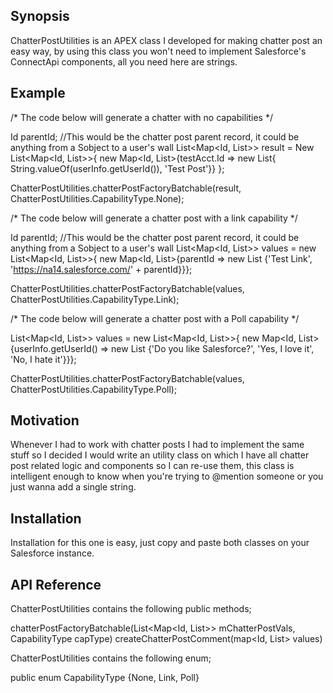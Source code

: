 ## Synopsis
ChatterPostUtilities is an APEX class I developed for making chatter post an easy way, by using this class you won't need to implement Salesforce's ConnectApi components, all you need here are strings.

## Example
/* The code below will generate a chatter with no capabilities */

Id parentId; //This would be the chatter post parent record, it could be anything from a Sobject to a user's wall
List<Map<Id, List<String>>> result = New List<Map<Id, List<String>>>{
            new Map<Id, List<String>>{testAcct.Id => new List<String>{
                String.valueOf(userInfo.getUserId()), 'Test Post'}}
        };
        
ChatterPostUtilities.chatterPostFactoryBatchable(result, ChatterPostUtilities.CapabilityType.None);

/* The code below will generate a chatter post with a link capability */

Id parentId; //This would be the chatter post parent record, it could be anything from a Sobject to a user's wall
List<Map<Id, List<String>>> values = new List<Map<Id, List<String>>>{
new Map<Id, List<String>>{parentId => new List<String> {'Test Link', 'https://na14.salesforce.com/' + parentId}}};

ChatterPostUtilities.chatterPostFactoryBatchable(values, ChatterPostUtilities.CapabilityType.Link);

/* The code below will generate a chatter post with a Poll capability */

List<Map<Id, List<String>>> values = new List<Map<Id, List<String>>>{
new Map<Id, List<String>>{userInfo.getUserId() => new List<String> {'Do you like Salesforce?', 'Yes, I love it',
'No, I hate it'}}};

ChatterPostUtilities.chatterPostFactoryBatchable(values, ChatterPostUtilities.CapabilityType.Poll);

## Motivation
Whenever I had to work with chatter posts I had to implement the same stuff so I decided I would write an utility class on which I have all chatter post related logic and components so I can re-use them, this class is intelligent enough to know when you're trying to @mention someone or you just wanna add a single string.

## Installation
Installation for this one is easy, just copy and paste both classes on your Salesforce instance.

## API Reference
ChatterPostUtilities contains the following public methods;

chatterPostFactoryBatchable(List<Map<Id, List<String>>> mChatterPostVals, CapabilityType capType)
createChatterPostComment(map<Id, List<String>> values)

ChatterPostUtilities contains the following enum;

public enum CapabilityType {None, Link, Poll}
